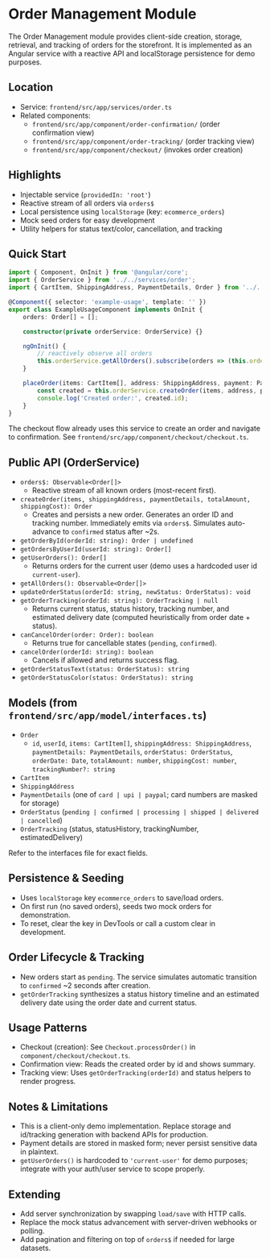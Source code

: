 # Order Management Module

The Order Management module provides client-side creation, storage, retrieval, and tracking of orders for the storefront. It is implemented as an Angular service with a reactive API and localStorage persistence for demo purposes.

## Location

- Service: `frontend/src/app/services/order.ts`
- Related components:
  - `frontend/src/app/component/order-confirmation/` (order confirmation view)
  - `frontend/src/app/component/order-tracking/` (order tracking view)
  - `frontend/src/app/component/checkout/` (invokes order creation)

## Highlights

- Injectable service (`providedIn: 'root'`)
- Reactive stream of all orders via `orders$`
- Local persistence using `localStorage` (key: `ecommerce_orders`)
- Mock seed orders for easy development
- Utility helpers for status text/color, cancellation, and tracking

## Quick Start

```ts
import { Component, OnInit } from '@angular/core';
import { OrderService } from '../../services/order';
import { CartItem, ShippingAddress, PaymentDetails, Order } from '../../model/interfaces';

@Component({ selector: 'example-usage', template: '' })
export class ExampleUsageComponent implements OnInit {
	orders: Order[] = [];

	constructor(private orderService: OrderService) {}

	ngOnInit() {
		// reactively observe all orders
		this.orderService.getAllOrders().subscribe(orders => (this.orders = orders));
	}

	placeOrder(items: CartItem[], address: ShippingAddress, payment: PaymentDetails, total: number, shipping: number) {
		const created = this.orderService.createOrder(items, address, payment, total, shipping);
		console.log('Created order:', created.id);
	}
}
```

The checkout flow already uses this service to create an order and navigate to confirmation. See `frontend/src/app/component/checkout/checkout.ts`.

## Public API (OrderService)

- `orders$: Observable<Order[]>`
  - Reactive stream of all known orders (most-recent first).
- `createOrder(items, shippingAddress, paymentDetails, totalAmount, shippingCost): Order`
  - Creates and persists a new order. Generates an order ID and tracking number. Immediately emits via `orders$`. Simulates auto-advance to `confirmed` status after ~2s.
- `getOrderById(orderId: string): Order | undefined`
- `getOrdersByUserId(userId: string): Order[]`
- `getUserOrders(): Order[]`
  - Returns orders for the current user (demo uses a hardcoded user id `current-user`).
- `getAllOrders(): Observable<Order[]>`
- `updateOrderStatus(orderId: string, newStatus: OrderStatus): void`
- `getOrderTracking(orderId: string): OrderTracking | null`
  - Returns current status, status history, tracking number, and estimated delivery date (computed heuristically from order date + status).
- `canCancelOrder(order: Order): boolean`
  - Returns true for cancellable states (`pending`, `confirmed`).
- `cancelOrder(orderId: string): boolean`
  - Cancels if allowed and returns success flag.
- `getOrderStatusText(status: OrderStatus): string`
- `getOrderStatusColor(status: OrderStatus): string`

## Models (from `frontend/src/app/model/interfaces.ts`)

- `Order`
  - `id`, `userId`, `items: CartItem[]`, `shippingAddress: ShippingAddress`, `paymentDetails: PaymentDetails`, `orderStatus: OrderStatus`, `orderDate: Date`, `totalAmount: number`, `shippingCost: number`, `trackingNumber?: string`
- `CartItem`
- `ShippingAddress`
- `PaymentDetails` (one of `card | upi | paypal`; card numbers are masked for storage)
- `OrderStatus` (`pending | confirmed | processing | shipped | delivered | cancelled`)
- `OrderTracking` (status, statusHistory, trackingNumber, estimatedDelivery)

Refer to the interfaces file for exact fields.

## Persistence & Seeding

- Uses `localStorage` key `ecommerce_orders` to save/load orders.
- On first run (no saved orders), seeds two mock orders for demonstration.
- To reset, clear the key in DevTools or call a custom clear in development.

## Order Lifecycle & Tracking

- New orders start as `pending`. The service simulates automatic transition to `confirmed` ~2 seconds after creation.
- `getOrderTracking` synthesizes a status history timeline and an estimated delivery date using the order date and current status.

## Usage Patterns

- Checkout (creation): See `Checkout.processOrder()` in `component/checkout/checkout.ts`.
- Confirmation view: Reads the created order by id and shows summary.
- Tracking view: Uses `getOrderTracking(orderId)` and status helpers to render progress.

## Notes & Limitations

- This is a client-only demo implementation. Replace storage and id/tracking generation with backend APIs for production.
- Payment details are stored in masked form; never persist sensitive data in plaintext.
- `getUserOrders()` is hardcoded to `'current-user'` for demo purposes; integrate with your auth/user service to scope properly.

## Extending

- Add server synchronization by swapping `load/save` with HTTP calls.
- Replace the mock status advancement with server-driven webhooks or polling.
- Add pagination and filtering on top of `orders$` if needed for large datasets. 